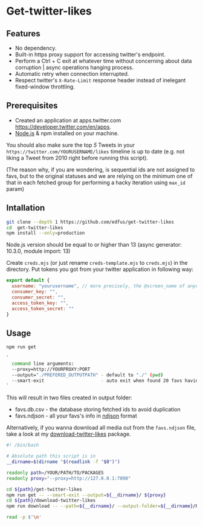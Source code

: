 # Get-twitter-likes

## Features

- No dependency.
- Built-in https proxy support for accessing twitter's endpoint.
- Perform a Ctrl + C exit at whatever time without concerning about data corruption | async operations hanging process.
- Automatic retry when connection interrupted.
- Respect twitter's `X-Rate-Limit` response header instead of inelegant fixed-window throttling.

## Prerequisites

- Created an application at apps.twitter.com <https://developer.twitter.com/en/apps>.
- [Node.js](https://nodejs.org/en/) & npm installed on your machine.

You should also make sure the top *5* Tweets in your `https://twitter.com/YOURUSERNAME/likes` timeline is up to date (e.g. not liking a Tweet from 2010 right before running this script).

(The reason why, if you are wondering, is sequential ids are not assigned to favs, but to the original statuses and we are relying on the minimum one of that in each fetched group for performing a hacky iteration using `max_id` param)

## Intallation

```bash
git clone --depth 1 https://github.com/edfus/get-twitter-likes
cd  get-twitter-likes
npm install --only=production
```

Node.js version should be equal to or higher than 13 (async generator: 10.3.0, module import: 13)

Create `creds.mjs` (or just rename `creds-template.mjs` to `creds.mjs`) in the directory. Put tokens you got from your twitter application in following way:

```js
export default {
  username: "yourusername", // more precisely, the @screen_name of anyone you can access. (public accounts or protected accounts that you are following)
  consumer_key: "",
  consumer_secret: "",
  access_token_key: "",
  access_token_secret: ""
}
```

## Usage

```bash
npm run get

`
  command line arguments:
  --proxy=http://YOURPROXY:PORT
  --output="./PREFERED_OUTPUTPATH" - default to "./" (pwd)
  --smart-exit                     - auto exit when found 20 favs having been fetched before
`
```

This will result in two files created in output folder:
  - favs.db.csv - the database storing fetched ids to avoid duplication
  - favs.ndjson - all your favs's info in [ndjson](http://ndjson.org/) format

Alternatively, if you wanna download all media out from the `favs.ndjson` file, take a look at my [download-twitter-likes](https://github.com/edfus/download-twitter-likes) package.

```bash
#! /bin/bash

# Absolute path this script is in
__dirname=$(dirname "$(readlink -f "$0")")

readonly path=/YOUR/PATH/TO/PACKAGES
readonly proxy="--proxy=http://127.0.0.1:7890"

cd ${path}/get-twitter-likes
npm run get -- --smart-exit --output=${__dirname}/ ${proxy}
cd ${path}/download-twitter-likes
npm run download -- --path=${__dirname}/ --output-folder=${__dirname}/Raw/ ${proxy}

read -p $'\n'
```